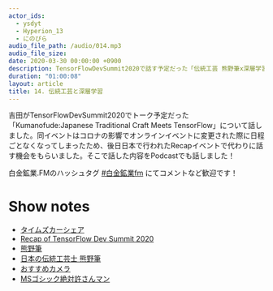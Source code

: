 ```yaml
---
actor_ids:
  - ysdyt
  - Hyperion_13
  - にのぴら
audio_file_path: /audio/014.mp3
audio_file_size:
date: 2020-03-30 00:00:00 +0900
description: TensorFlowDevSummit2020で話す予定だった「伝統工芸 熊野筆x深層学習」の事例の話をしました！
duration: "01:00:08"
layout: article
title: 14. 伝統工芸と深層学習
---
```

吉田がTensorFlowDevSummit2020でトーク予定だった「Kumanofude:Japanese Traditional Craft Meets TensorFlow」について話しました。同イベントはコロナの影響でオンラインイベントに変更された際に日程ごとなくなってしまったため、後日日本で行われたRecapイベントで代わりに話す機会をもらいました。そこで話した内容をPodcastでも話しました！

白金鉱業.FMのハッシュタグ [#白金鉱業fm](https://twitter.com/search?q=%23%E7%99%BD%E9%87%91%E9%89%B1%E6%A5%ADfm&src=typed_query) にてコメントなど歓迎です！

# Show notes

- [タイムズカーシェア](https://share.timescar.jp/)
- [Recap of TensorFlow Dev Summit 2020](https://gdg-tokyo.connpass.com/event/171363/)
- [熊野筆](https://ja.wikipedia.org/wiki/%E7%86%8A%E9%87%8E%E7%AD%86)
- [日本の伝統工芸士 熊野筆](http://www.kougeishi.jp/list_by_kougeihin.php?kougeihin_id=25&mode=gyoushu_kensaku)
- [おすすめカメラ](https://twitter.com/yutatatatata/status/1107628386891890689?s=20)
- [MSゴシック絶対許さんマン](http://ysdyt.net/maker-faire-tokyo-2017-%E3%81%AB%E5%88%9D%E5%87%BA%E5%B1%95%E3%81%97%E3%81%A6%E3%80%8Cms%E3%82%B4%E3%82%B7%E3%83%83%E3%82%AF%E7%B5%B6%E5%AF%BE%E8%A8%B1%E3%81%95%E3%82%93%E3%83%9E%E3%83%B3%E3%80%8D/)
